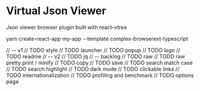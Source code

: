 # Virtual Json Viewer

Json viewer browser plugin built with react-vtree

yarn create-react-app my-app --template complex-browserext-typescript

// -- v1
// TODO style
// TODO launcher
// TODO popup
// TODO logo
// TODO readme
// -- v2
// TODO jq 
// -- backlog
// TODO raw
// TODO raw pretty print / minify
// TODO copy
// TODO save
// TODO search match case
// TODO search highlight
// TODO dark mode
// TODO clickable links
// TODO internationalization
// TODO profiling and benchmark
// TODO options page